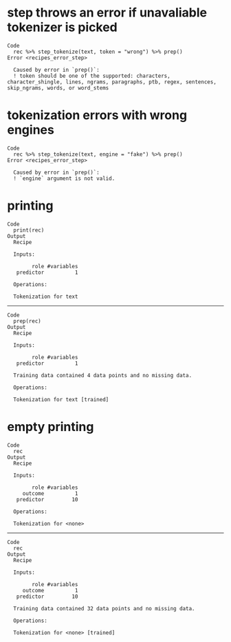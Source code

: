 # step throws an error if unavaliable tokenizer is picked

    Code
      rec %>% step_tokenize(text, token = "wrong") %>% prep()
    Error <recipes_error_step>
      
      Caused by error in `prep()`:
      ! token should be one of the supported: characters, character_shingle, lines, ngrams, paragraphs, ptb, regex, sentences, skip_ngrams, words, or word_stems

# tokenization errors with wrong engines

    Code
      rec %>% step_tokenize(text, engine = "fake") %>% prep()
    Error <recipes_error_step>
      
      Caused by error in `prep()`:
      ! `engine` argument is not valid.

# printing

    Code
      print(rec)
    Output
      Recipe
      
      Inputs:
      
            role #variables
       predictor          1
      
      Operations:
      
      Tokenization for text

---

    Code
      prep(rec)
    Output
      Recipe
      
      Inputs:
      
            role #variables
       predictor          1
      
      Training data contained 4 data points and no missing data.
      
      Operations:
      
      Tokenization for text [trained]

# empty printing

    Code
      rec
    Output
      Recipe
      
      Inputs:
      
            role #variables
         outcome          1
       predictor         10
      
      Operations:
      
      Tokenization for <none>

---

    Code
      rec
    Output
      Recipe
      
      Inputs:
      
            role #variables
         outcome          1
       predictor         10
      
      Training data contained 32 data points and no missing data.
      
      Operations:
      
      Tokenization for <none> [trained]

